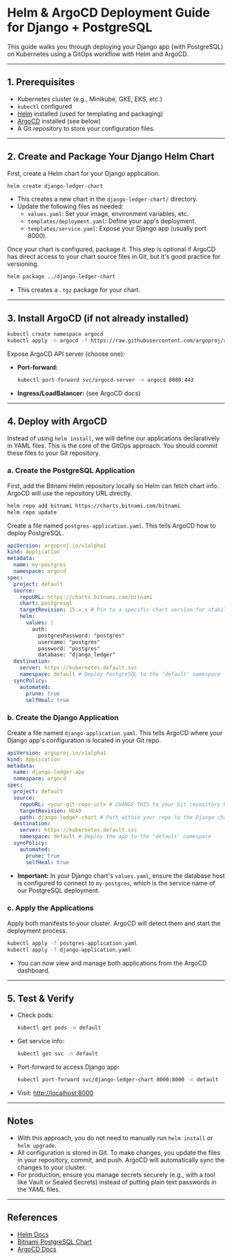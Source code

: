 # Helm & ArgoCD Deployment Guide for Django + PostgreSQL

This guide walks you through deploying your Django app (with PostgreSQL) on Kubernetes using a GitOps workflow with Helm and ArgoCD.

---

## 1. Prerequisites
- Kubernetes cluster (e.g., Minikube, GKE, EKS, etc.)
- `kubectl` configured
- [Helm](https://helm.sh/) installed (used for templating and packaging)
- [ArgoCD](https://argo-cd.readthedocs.io/) installed (see below)
- A Git repository to store your configuration files.

---

## 2. Create and Package Your Django Helm Chart

First, create a Helm chart for your Django application.
```sh
helm create django-ledger-chart
```
- This creates a new chart in the `django-ledger-chart/` directory.
- Update the following files as needed:
  - `values.yaml`: Set your image, environment variables, etc.
  - `templates/deployment.yaml`: Define your app's deployment.
  - `templates/service.yaml`: Expose your Django app (usually port 8000).

Once your chart is configured, package it. This step is optional if ArgoCD has direct access to your chart source files in Git, but it's good practice for versioning.
```sh
helm package ../django-ledger-chart
```
- This creates a `.tgz` package for your chart.

---

## 3. Install ArgoCD (if not already installed)
```sh
kubectl create namespace argocd
kubectl apply -n argocd -f https://raw.githubusercontent.com/argoproj/argo-cd/stable/manifests/install.yaml
```

Expose ArgoCD API server (choose one):
- **Port-forward:**
  ```sh
  kubectl port-forward svc/argocd-server -n argocd 8080:443
  ```
- **Ingress/LoadBalancer:** (see ArgoCD docs)

---

## 4. Deploy with ArgoCD

Instead of using `helm install`, we will define our applications declaratively in YAML files. This is the core of the GitOps approach. You should commit these files to your Git repository.

### a. Create the PostgreSQL Application

First, add the Bitnami Helm repository locally so Helm can fetch chart info. ArgoCD will use the repository URL directly.
```sh
helm repo add bitnami https://charts.bitnami.com/bitnami
helm repo update
```

Create a file named `postgres-application.yaml`. This tells ArgoCD how to deploy PostgreSQL.

```yaml
apiVersion: argoproj.io/v1alpha1
kind: Application
metadata:
  name: my-postgres
  namespace: argocd
spec:
  project: default
  source:
    repoURL: https://charts.bitnami.com/bitnami
    chart: postgresql
    targetRevision: 15.x.x # Pin to a specific chart version for stability
    helm:
      values: |
        auth:
          postgresPassword: "postgres"
          username: "postgres"
          password: "postgres"
          database: "django_ledger"
  destination:
    server: https://kubernetes.default.svc
    namespace: default # Deploy PostgreSQL to the 'default' namespace
  syncPolicy:
    automated:
      prune: true
      selfHeal: true
```

### b. Create the Django Application

Create a file named `django-application.yaml`. This tells ArgoCD where your Django app's configuration is located in your Git repo.

```yaml
apiVersion: argoproj.io/v1alpha1
kind: Application
metadata:
  name: django-ledger-app
  namespace: argocd
spec:
  project: default
  source:
    repoURL: <your-git-repo-url> # CHANGE THIS to your Git repository URL
    targetRevision: HEAD
    path: django-ledger-chart # Path within your repo to the Django chart
  destination:
    server: https://kubernetes.default.svc
    namespace: default # Deploy the app to the 'default' namespace
  syncPolicy:
    automated:
      prune: true
      selfHeal: true
```
- **Important:** In your Django chart's `values.yaml`, ensure the database host is configured to connect to `my-postgres`, which is the service name of our PostgreSQL deployment.

### c. Apply the Applications

Apply both manifests to your cluster. ArgoCD will detect them and start the deployment process.

```sh
kubectl apply -f postgres-application.yaml
kubectl apply -f django-application.yaml
```
- You can now view and manage both applications from the ArgoCD dashboard.

---

## 5. Test & Verify
- Check pods:
  ```sh
  kubectl get pods -n default
  ```
- Get service info:
  ```sh
  kubectl get svc -n default
  ```
- Port-forward to access Django app:
  ```sh
  kubectl port-forward svc/django-ledger-chart 8000:8000 -n default
  ```
- Visit: [http://localhost:8000](http://localhost:8000)

---

## Notes
- With this approach, you do not need to manually run `helm install` or `helm upgrade`.
- All configuration is stored in Git. To make changes, you update the files in your repository, commit, and push. ArgoCD will automatically sync the changes to your cluster.
- For production, ensure you manage secrets securely (e.g., with a tool like Vault or Sealed Secrets) instead of putting plain text passwords in the YAML files.

---

## References
- [Helm Docs](https://helm.sh/docs/)
- [Bitnami PostgreSQL Chart](https://artifacthub.io/packages/helm/bitnami/postgresql)
- [ArgoCD Docs](https://argo-cd.readthedocs.io/)
